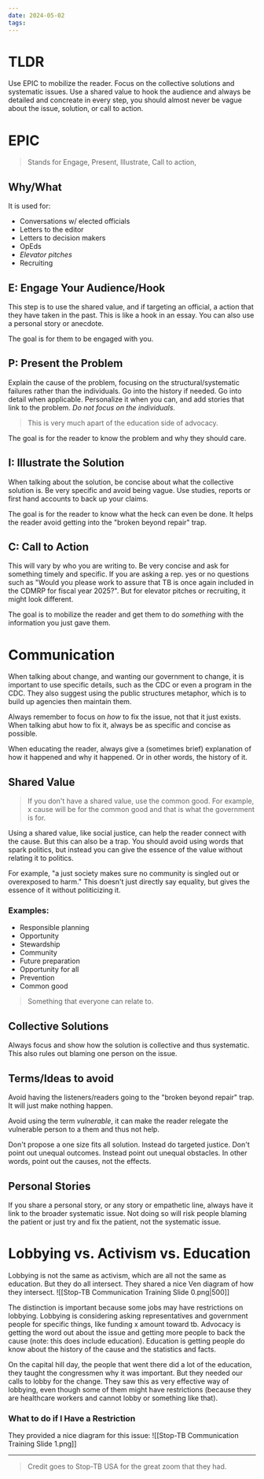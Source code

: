 ```yaml
---
date: 2024-05-02
tags:
---
```

# TLDR
Use EPIC to mobilize the reader. Focus on the collective solutions and systematic issues. Use a shared value to hook the audience and always be detailed and concreate in every step, you should almost never be vague about the issue, solution, or call to action.

# EPIC
> Stands for Engage, Present, Illustrate, Call to action,
## Why/What
It is used for:
- Conversations w/ elected officials
- Letters to the editor
- Letters to decision makers
- OpEds
- *Elevator pitches*
- Recruiting

## E: Engage Your Audience/Hook
This step is to use the shared value, and if targeting an official, a action that they have taken in the past. This is like a hook in an essay. You can also use a personal story or anecdote.

The goal is for them to be engaged with you.

## P: Present the Problem
Explain the cause of the problem, focusing on the structural/systematic failures rather than the individuals. Go into the history if needed. Go into detail when applicable. Personalize it when you can, and add stories that link to the problem. *Do not focus on the individuals.* 
> This is very much apart of the education side of advocacy.

The goal is for the reader to know the problem and why they should care.

## I: Illustrate the Solution
When talking about the solution, be concise about what the collective solution is. Be very specific and avoid being vague. Use studies, reports or first hand accounts to back up your claims.

The goal is for the reader to know what the heck can even be done. It helps the reader avoid getting into the "broken beyond repair" trap.

## C: Call to Action
This will vary by who you are writing to. Be very concise and ask for something timely and specific. If you are asking a rep. yes or no questions such as "Would you please work to assure that TB is once again included in the CDMRP for fiscal year 2025?". But for elevator pitches or recruiting, it might look different.

The goal is to mobilize the reader and get them to do *something* with the information you just gave them.

# Communication
When talking about change, and wanting our government to change, it is important to use specific details, such as the CDC or even a program in the CDC. They also suggest using the public structures metaphor, which is to build up agencies then maintain them.

Always remember to focus on *how* to fix the issue, not that it just exists. When talking abut how to fix it, always be as specific and concise as possible.

When educating the reader, always give a (sometimes brief) explanation of how it happened and why it happened. Or in other words, the history of it.
## Shared Value
> If you don't have a shared value, use the common good. For example, x cause will be for the common good and that is what the government is for.

Using a shared value, like social justice, can help the reader connect with the cause. But this can also be a trap. You should avoid using words that spark politics, but instead you can give the essence of the value without relating it to politics.

For example, "a just society makes sure no community is singled out or overexposed to harm." This doesn't just directly say equality, but gives the essence of it without politicizing it. 

### Examples:
- Responsible planning
- Opportunity
- Stewardship
- Community
- Future preparation
- Opportunity for all
- Prevention
- Common good
> Something that everyone can relate to.
## Collective Solutions
Always focus and show how the solution is collective and thus systematic. This also rules out blaming one person on the issue.
## Terms/Ideas to avoid
Avoid having the listeners/readers going to the "broken beyond repair" trap. It will just make nothing happen.

Avoid using the term *vulnerable*, it can make the reader relegate the vulnerable person to a them and thus not help.

Don't propose a one size fits all solution. Instead do targeted justice.
Don't point out unequal outcomes. Instead point out unequal obstacles. In other words, point out the causes, not the effects.
## Personal Stories
If you share a personal story, or any story or empathetic line, always have it link to the broader systematic issue. Not doing so will risk people blaming the patient or just try and fix the patient, not the systematic issue.

# Lobbying vs. Activism vs. Education
Lobbying is not the same as activism, which are all not the same as education. But they do all intersect. They shared a nice Ven diagram of how they intersect.
![[Stop-TB Communication Training Slide 0.png|500]]

The distinction is important because some jobs may have restrictions on lobbying. Lobbying is considering asking representatives and government people for specific things, like funding x amount toward tb. Advocacy is getting the word out about the issue and getting more people to back the cause (note: this does include education). Education is getting people do know about the history of the cause and the statistics and facts.

On the capital hill day, the people that went there did a lot of the education, they taught the congressmen why it was important. But they needed our calls to lobby for the change. They saw this as very effective way of lobbying, even though some of them might have restrictions (because they are healthcare workers and cannot lobby or something like that).

### What to do if I Have a Restriction
They provided a nice diagram for this issue:
![[Stop-TB Communication Training Slide 1.png]]

---

> Credit goes to Stop-TB USA for the great zoom that they had.
